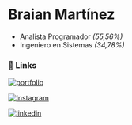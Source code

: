 
# Braian Martínez

* Analista Programador *(55,56%)*
* Ingeniero en Sistemas *(34,78%)*
 
### 🔗 Links

[![portfolio](https://img.shields.io/badge/my_portfolio-000?style=for-the-badge&logo=ko-fi&logoColor=white)]()

[![Instagram](https://img.shields.io/badge/instagram-000?style=for-the-badge&logo=instagram&logoColor=white)](https://www.instagram.com/braianmartineztecnico.gp?igsh=MTVseGxxdTZ5ZG1keQ==)

[![linkedin](https://img.shields.io/badge/linkedin-000?style=for-the-badge&logo=linkedin&logoColor=white)](https://www.linkedin.com/in/braian-martínez-b430401a0)

